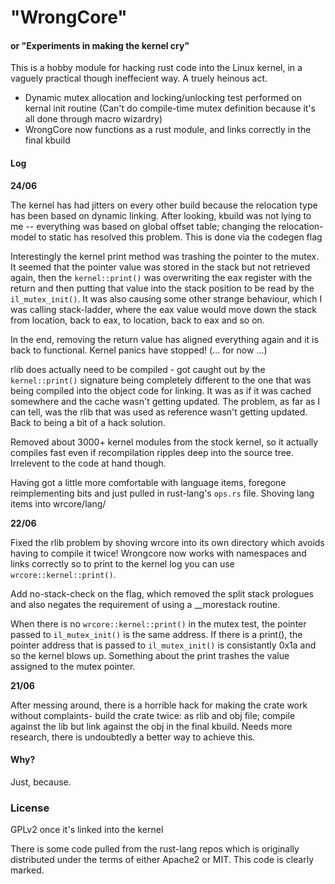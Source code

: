 # "WrongCore"
#### or "Experiments in making the kernel cry"

This is a hobby module for hacking rust code into the Linux kernel, in a vaguely practical though ineffecient way. A truely heinous act.

* Dynamic mutex allocation and locking/unlocking test performed on kernal init routine (Can't do compile-time mutex definition because it's all done through macro wizardry)
* WrongCore now functions as a rust module, and links correctly in the final kbuild


#### Log

**24/06**

The kernel has had jitters on every other build because the relocation type has been based on dynamic linking. After looking, kbuild was not lying to me -- everything was based on global offset table; changing the relocation-model to static has resolved this problem. This is done via the codegen flag

Interestingly the kernel print method was trashing the pointer to the mutex. It seemed that the pointer value was stored in the stack but not retrieved again, then the `kernel::print()` was overwriting the eax register with the return and then putting that value into the stack position to be read by the `il_mutex_init()`. It was also causing some other strange behaviour, which I was calling stack-ladder, where the eax value would move down the stack from location, back to eax, to location, back to eax and so on.

In the end, removing the return value has aligned everything again and it is back to functional. Kernel panics have stopped! (... for now ...)

rlib does actually need to be compiled - got caught out by the `kernel::print()` signature being completely different to the one that was being compiled into the object code for linking. It was as if it was cached somewhere and the cache wasn't getting updated. The problem, as far as I can tell, was the rlib that was used as reference wasn't getting updated. Back to being a bit of a hack solution. 

Removed about 3000+ kernel modules from the stock kernel, so it actually compiles fast even if recompilation ripples deep into the source tree. Irrelevent to the code at hand though.

Having got a little more comfortable with language items, foregone reimplementing bits and just pulled in rust-lang's `ops.rs` file. Shoving lang items into wrcore/lang/

**22/06**

Fixed the rlib problem by shoving wrcore into its own directory which avoids having to compile it twice! Wrongcore now works with namespaces and links correctly so to print to the kernel log you can use `wrcore::kernel::print()`.

Add no-stack-check on the flag, which removed the split stack prologues and also negates the requirement of using a __morestack routine.

When there is no `wrcore::kernel::print()` in the mutex test, the pointer passed to `il_mutex_init()` is the same address. If there is a print(), the pointer address that is passed to `il_mutex_init()` is consistantly 0x1a and so the kernel blows up. Something about the print trashes the value assigned to the mutex pointer.


**21/06**

After messing around, there is a horrible hack for making the crate work without complaints- build the crate twice: as rlib and obj file; compile against the lib but link against the obj in the final kbuild. Needs more research, there is undoubtedly a better way to achieve this.



#### Why?

Just, because.



### License

GPLv2 once it's linked into the kernel

There is some code pulled from the rust-lang repos which is originally distributed under the terms of either Apache2 or MIT. This code is clearly marked.
